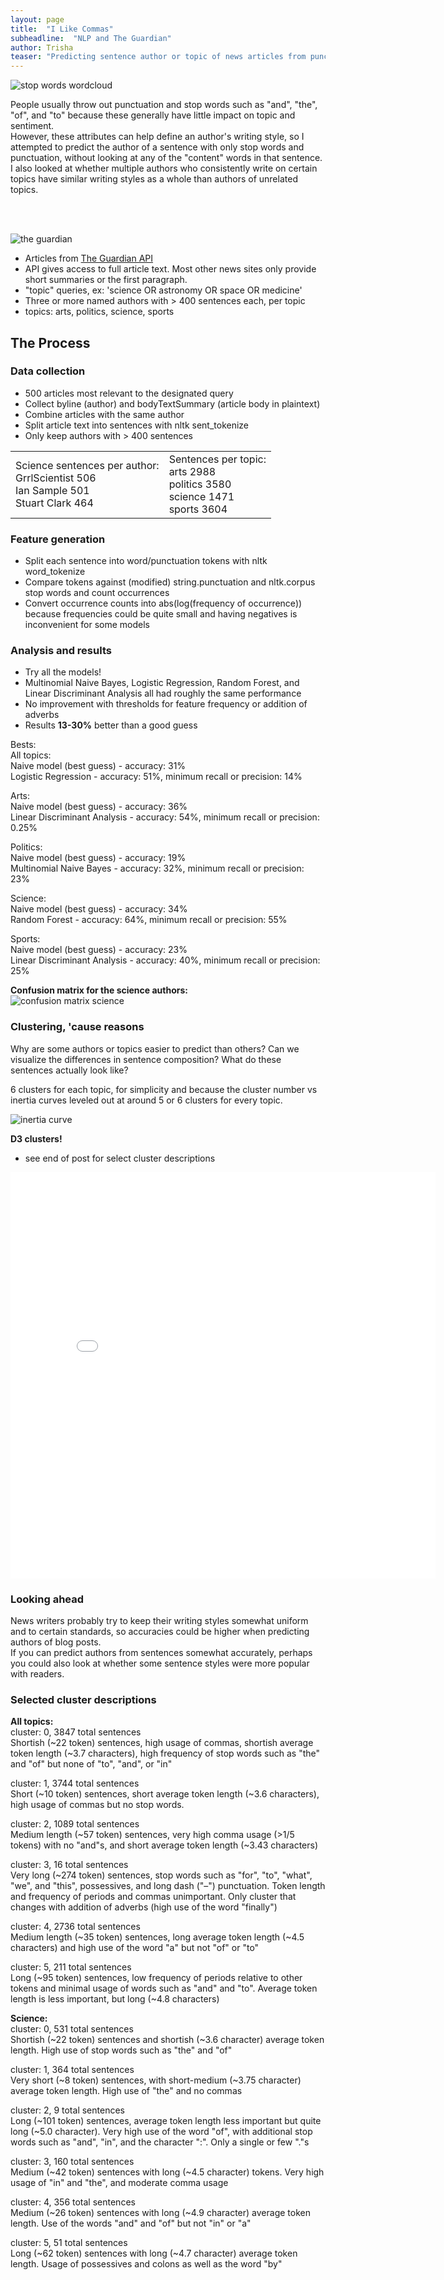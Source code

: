 ```yaml
---
layout: page
title:  "I Like Commas"
subheadline:  "NLP and The Guardian"
author: Trisha
teaser: "Predicting sentence author or topic of news articles from punctuation and stop words"
---
```


![stop words wordcloud](../images/stopwords.png)  
<!--image: https://xyclade.github.io/MachineLearning/-->

People usually throw out punctuation and stop words such as "and", "the", "of", and "to" because these generally have little impact on topic and sentiment.  
However, these attributes can help define an author's writing style, so I attempted to predict the author of a sentence with only stop words and punctuation, without looking at any of the "content" words in that sentence.  
I also looked at whether multiple authors who consistently write on certain topics have similar writing styles as a whole than authors of unrelated topics.  

<br>
<br>

![the guardian](../images/The_Guardian.png)  

- Articles from [The Guardian API](http://open-platform.theguardian.com/)
- API gives access to full article text. Most other news sites only provide short summaries or the first paragraph.
- "topic" queries, ex: 'science OR astronomy OR space OR medicine'
- Three or more named authors with > 400 sentences each, per topic
- topics: arts, politics, science, sports  

## The Process  

###  Data collection

- 500 articles most relevant to the designated query
- Collect byline (author) and bodyTextSummary (article body in plaintext)
- Combine articles with the same author
- Split article text into sentences with nltk sent_tokenize
- Only keep authors with > 400 sentences

<table>
<tr>
<td>
Science sentences per author:<br>
GrrlScientist 506<br>
Ian Sample 501<br>
Stuart Clark 464<br>
</td>
<td>
Sentences per topic:<br>
arts 2988<br>
politics 3580<br>
science 1471<br>
sports 3604<br>
</td>
</tr>
</table>

###  Feature generation

- Split each sentence into word/punctuation tokens with nltk word_tokenize
- Compare tokens against (modified) string.punctuation and nltk.corpus stop words and count occurrences
- Convert occurrence counts into abs(log(frequency of occurrence)) because frequencies could be quite small and having negatives is inconvenient for some models


### Analysis and results

- Try all the models!
- Multinomial Naive Bayes, Logistic Regression, Random Forest, and Linear Discriminant Analysis all had roughly the same performance
- No improvement with thresholds for feature frequency or addition of adverbs
- Results **13-30%** better than a good guess

Bests:  
All topics:  
Naive model (best guess) - accuracy: 31%  
Logistic Regression - accuracy: 51%, minimum recall or precision: 14%  

Arts:  
Naive model (best guess) - accuracy: 36%  
Linear Discriminant Analysis - accuracy: 54%, minimum recall or precision: 0.25%  
         
Politics:  
Naive model (best guess) - accuracy: 19%  
Multinomial Naive Bayes - accuracy: 32%, minimum recall or precision: 23%

Science:  
Naive model (best guess) - accuracy: 34%  
Random Forest - accuracy: 64%, minimum recall or precision: 55%  

Sports:  
Naive model (best guess) - accuracy: 23%  
Linear Discriminant Analysis - accuracy: 40%, minimum recall or precision: 25%  

**Confusion matrix for the science authors:**  
![confusion matrix science](../images/rf_science_heatmap.png)  

### Clustering, 'cause reasons

Why are some authors or topics easier to predict than others? Can we visualize the differences in sentence composition? What do these sentences actually look like?

6 clusters for each topic, for simplicity and because the cluster number vs inertia curves leveled out at around 5 or 6 clusters for every topic.  

![inertia curve](../images/cluster_inertias.png)  

**D3 clusters!**  

- see end of post for select cluster descriptions  

<iframe src="../d3/guardian/index.html" width="680" height="650" style="border:none" scrolling="no"></iframe>

### Looking ahead

News writers probably try to keep their writing styles somewhat uniform and to certain standards, so accuracies could be higher when predicting authors of blog posts.  
If you can predict authors from sentences somewhat accurately, perhaps you could also look at whether some sentence styles were more popular with readers.  

### Selected cluster descriptions

**All topics:**  
cluster: 0, 3847 total sentences  
Shortish (~22 token) sentences, high usage of commas, shortish average token length (~3.7 characters), high frequency of stop words such as "the" and "of" but none of "to", "and", or "in"  

cluster: 1, 3744 total sentences  
Short (~10 token) sentences, short average token length (~3.6 characters), high usage of commas but no stop words.  

cluster: 2, 1089 total sentences  
Medium length (~57 token) sentences, very high comma usage (>1/5 tokens) with no "and"s, and short average token length (~3.43 characters)  

cluster: 3, 16 total sentences  
Very long (~274 token) sentences, stop words such as "for", "to", "what", "we", and "this", possessives, and long dash ("–") punctuation. Token length and frequency of periods and commas unimportant. Only cluster that changes with addition of adverbs (high use of the word "finally")  

cluster: 4, 2736 total sentences  
Medium length (~35 token) sentences, long average token length (~4.5 characters) and high use of the word "a" but not "of" or "to"  

cluster: 5, 211 total sentences  
Long (~95 token) sentences, low frequency of periods relative to other tokens and minimal usage of words such as "and" and "to". Average token length is less important, but long (~4.8 characters)  

**Science:**  
cluster: 0, 531 total sentences  
Shortish (~22 token) sentences and shortish (~3.6 character) average token length. High use of stop words such as "the" and "of"  

cluster: 1, 364 total sentences  
Very short (~8 token) sentences, with short-medium (~3.75 character) average token length. High use of "the" and no commas  

cluster: 2, 9 total sentences  
Long (~101 token) sentences, average token length less important but quite long (~5.0 character). Very high use of the word "of", with additional stop words such as "and", "in", and the character ":". Only a single or few "."s  

cluster: 3, 160 total sentences  
Medium (~42 token) sentences with long (~4.5 character) tokens. Very high usage of "in" and "the", and moderate comma usage  

cluster: 4, 356 total sentences  
Medium (~26 token) sentences with long (~4.9 character) average token length. Use of the words "and" and "of" but not "in" or "a"  

cluster: 5, 51 total sentences  
Long (~62 token) sentences with long (~4.7 character) average token length. Usage of possessives and colons as well as the word "by"  

